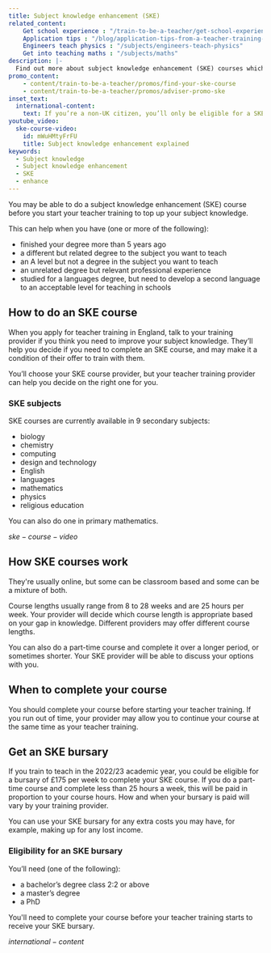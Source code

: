 ```yaml
---
title: Subject knowledge enhancement (SKE)
related_content:
    Get school experience : "/train-to-be-a-teacher/get-school-experience"
    Application tips : "/blog/application-tips-from-a-teacher-training-provider"
    Engineers teach physics : "/subjects/engineers-teach-physics"
    Get into teaching maths : "/subjects/maths"
description: |-
  Find out more about subject knowledge enhancement (SKE) courses which will help you brush up the subject you want to teach.
promo_content:
    - content/train-to-be-a-teacher/promos/find-your-ske-course
    - content/train-to-be-a-teacher/promos/adviser-promo-ske
inset_text:
  international-content:
    text: If you’re a non-UK citizen, you’ll only be eligible for a SKE bursary if you’re training to teach physics or modern foreign languages.
youtube_video:
  ske-course-video:
    id: mWuHMtyFrFU
    title: Subject knowledge enhancement explained
keywords:
  - Subject knowledge
  - Subject knowledge enhancement
  - SKE
  - enhance
---
```


You may be able to do a subject knowledge enhancement (SKE) course before you start your teacher training to top up your subject knowledge.

This can help when you have (one or more of the following):

* finished your degree more than 5 years ago
* a different but related degree to the subject you want to teach
* an A level but not a degree in the subject you want to teach
* an unrelated degree but relevant professional experience
* studied for a languages degree, but need to develop a second language to an acceptable level for teaching in schools

## How to do an SKE course

When you apply for teacher training in England, talk to your training provider if you think you need to improve your subject knowledge. They’ll help you decide if you need to complete an SKE course, and may make it a condition of their offer to train with them.

You’ll choose your SKE course provider, but your teacher training provider can help you decide on the right one for you.

### SKE subjects

SKE courses are currently available in 9 secondary subjects:

* biology
* chemistry
* computing
* design and technology
* English
* languages
* mathematics
* physics
* religious education

You can also do one in primary mathematics.

$ske-course-video$

## How SKE courses work

They're usually online, but some can be classroom based and some can be a mixture of both. 

Course lengths usually range from 8 to 28 weeks and are 25 hours per week. Your provider will decide which course length is appropriate based on your gap in knowledge. Different providers may offer different course lengths.

You can also do a part-time course and complete it over a longer period, or sometimes shorter. Your SKE provider will be able to discuss your options with you.

## When to complete your course

You should complete your course before starting your teacher training. If you run out of time, your provider may allow you to continue your course at the same time as your teacher training.

## Get an SKE bursary

If you train to teach in the 2022/23 academic year, you could be eligible for a bursary of £175 per week to complete your SKE course. If you do a part-time course and complete less than 25 hours a week, this will be paid in proportion to your course hours. How and when your bursary is paid will vary by your training provider.

You can use your SKE bursary for any extra costs you may have, for example, making up for any lost income.

### Eligibility for an SKE bursary

You’ll need (one of the following):

* a bachelor’s degree class 2:2 or above 
* a master’s degree
* a PhD

You'll need to complete your course before your teacher training starts to receive your SKE bursary.

$international-content$
